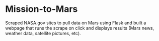 # Mission-to-Mars
Scraped NASA.gov sites to pull data on Mars using Flask and built a webpage that runs the scrape on click and displays results (Mars news, weather data, satellite pictures, etc).
